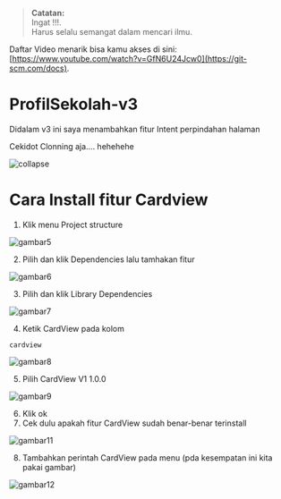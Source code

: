 > **Catatan:**  
> Ingat !!!.  
> Harus selalu semangat dalam mencari ilmu.

Daftar Video menarik bisa kamu akses di sini: [https://www.youtube.com/watch?v=GfN6U24Jcw0](https://git-scm.com/docs).   

# ProfilSekolah-v3
Didalam v3 ini saya menambahkan fitur Intent perpindahan halaman

Cekidot Clonning aja.... hehehehe


![collapse](https://user-images.githubusercontent.com/77037339/106771681-d1ac4e00-6671-11eb-90d3-08f9aa6454fc.png)



# Cara Install fitur Cardview
1. Klik menu Project structure 

![gambar5](https://user-images.githubusercontent.com/77037339/106734951-381b7700-6646-11eb-832f-701051163ef1.png)

2. Pilih dan klik Dependencies lalu tamhakan fitur 

![gambar6](https://user-images.githubusercontent.com/77037339/106735588-0656e000-6647-11eb-88e6-ba12cdfb6cb3.png)

3. Pilih dan klik Library Dependencies

![gambar7](https://user-images.githubusercontent.com/77037339/106735756-356d5180-6647-11eb-9034-845e54234c8f.png)

4. Ketik CardView pada kolom
```terminal
cardview
```

![gambar8](https://user-images.githubusercontent.com/77037339/106735897-5df54b80-6647-11eb-88cf-fcef8a662023.png)

5. Pilih CardView V1 1.0.0

![gambar9](https://user-images.githubusercontent.com/77037339/106736056-8da45380-6647-11eb-92fa-cbbd29dcd7d2.png)

6. Klik ok
7. Cek dulu apakah fitur CardView sudah benar-benar terinstall

![gambar11](https://user-images.githubusercontent.com/77037339/106736401-fb507f80-6647-11eb-8aa2-1520d3032c3e.png)


8. Tambahkan perintah CardView pada menu (pda kesempatan ini kita pakai gambar)

![gambar12](https://user-images.githubusercontent.com/77037339/106736245-cb08e100-6647-11eb-9848-7f82a558a240.png)
